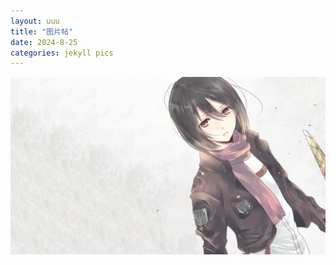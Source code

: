 ```yaml
---
layout: uuu
title: "图片帖"
date: 2024-8-25
categories: jekyll pics
---
```

![三笠][sanli]


[sanli]: /image/imgs/sanli.jpg